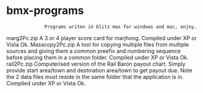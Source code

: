 # bmx-programs
                  Programs writen in blitz max for windows and mac, enjoy.
marg2Pc.zip       A 3 or 4 player score card for marjhong. Compiled under XP or Vista Ok.
Masscopy2Pc.zip   A tool for copying multiple files from multiple sources and giving them a common preefix and numbering
                  sequence before placing them in a common folder. Compiled under XP or Vista Ok.
rail2Pc.zip       Computerised version of the Rail Baron payout chart. Simply provide start area/town and
                  destination area/town to get payout due. Note the 2 data files must reside in the same folder that 
                  the application is in. Compiled under XP or Vista Ok.
